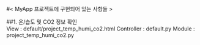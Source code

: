 #< MyApp 프로젝트에 구현되어 있는 사항들 >  

##1. 온/습도 및 CO2 정보 확인  
View : default/project_temp_humi_co2.html
Controller : default.py
Module : project_temp_humi_co2.py
